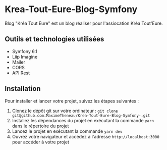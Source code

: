 # Krea-Tout-Eure-Blog-Symfony

Blog "Kréa Tout Eure" est un blog réaliser pour l'assiocation Kréa Tout'Eure.

## Outils et technologies utilisées

- Symfony 6.1
- Liip Imagine 
- Mailer
- CORS
- API Rest

## Installation

Pour installer et lancer votre projet, suivez les étapes suivantes :

1. Clonez le dépôt git sur votre ordinateur : `git clone git@github.com:MaximeTheneau/Krea-Tout-Eure-Blog-Symfony-.git`
2. Installez les dépendances du projet en exécutant la commande `yarn` dans le répertoire du projet
3. Lancez le projet en exécutant la commande `yarn dev`
4. Ouvrez votre navigateur et accédez à l'adresse `http://localhost:3000` pour accéder à votre projet
